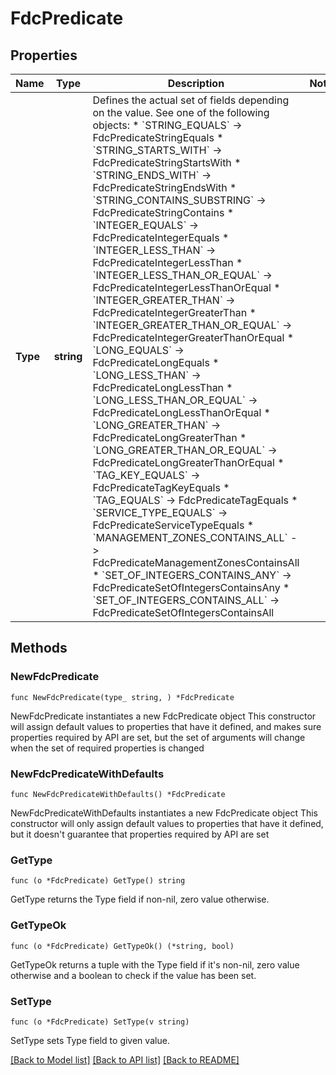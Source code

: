 # FdcPredicate

## Properties

Name | Type | Description | Notes
------------ | ------------- | ------------- | -------------
**Type** | **string** | Defines the actual set of fields depending on the value. See one of the following objects:   * &#x60;STRING_EQUALS&#x60; -&gt; FdcPredicateStringEquals  * &#x60;STRING_STARTS_WITH&#x60; -&gt; FdcPredicateStringStartsWith  * &#x60;STRING_ENDS_WITH&#x60; -&gt; FdcPredicateStringEndsWith  * &#x60;STRING_CONTAINS_SUBSTRING&#x60; -&gt; FdcPredicateStringContains  * &#x60;INTEGER_EQUALS&#x60; -&gt; FdcPredicateIntegerEquals  * &#x60;INTEGER_LESS_THAN&#x60; -&gt; FdcPredicateIntegerLessThan  * &#x60;INTEGER_LESS_THAN_OR_EQUAL&#x60; -&gt; FdcPredicateIntegerLessThanOrEqual  * &#x60;INTEGER_GREATER_THAN&#x60; -&gt; FdcPredicateIntegerGreaterThan  * &#x60;INTEGER_GREATER_THAN_OR_EQUAL&#x60; -&gt; FdcPredicateIntegerGreaterThanOrEqual  * &#x60;LONG_EQUALS&#x60; -&gt; FdcPredicateLongEquals  * &#x60;LONG_LESS_THAN&#x60; -&gt; FdcPredicateLongLessThan  * &#x60;LONG_LESS_THAN_OR_EQUAL&#x60; -&gt; FdcPredicateLongLessThanOrEqual  * &#x60;LONG_GREATER_THAN&#x60; -&gt; FdcPredicateLongGreaterThan  * &#x60;LONG_GREATER_THAN_OR_EQUAL&#x60; -&gt; FdcPredicateLongGreaterThanOrEqual  * &#x60;TAG_KEY_EQUALS&#x60; -&gt; FdcPredicateTagKeyEquals  * &#x60;TAG_EQUALS&#x60; -&gt; FdcPredicateTagEquals  * &#x60;SERVICE_TYPE_EQUALS&#x60; -&gt; FdcPredicateServiceTypeEquals  * &#x60;MANAGEMENT_ZONES_CONTAINS_ALL&#x60; -&gt; FdcPredicateManagementZonesContainsAll  * &#x60;SET_OF_INTEGERS_CONTAINS_ANY&#x60; -&gt; FdcPredicateSetOfIntegersContainsAny  * &#x60;SET_OF_INTEGERS_CONTAINS_ALL&#x60; -&gt; FdcPredicateSetOfIntegersContainsAll   | 

## Methods

### NewFdcPredicate

`func NewFdcPredicate(type_ string, ) *FdcPredicate`

NewFdcPredicate instantiates a new FdcPredicate object
This constructor will assign default values to properties that have it defined,
and makes sure properties required by API are set, but the set of arguments
will change when the set of required properties is changed

### NewFdcPredicateWithDefaults

`func NewFdcPredicateWithDefaults() *FdcPredicate`

NewFdcPredicateWithDefaults instantiates a new FdcPredicate object
This constructor will only assign default values to properties that have it defined,
but it doesn't guarantee that properties required by API are set

### GetType

`func (o *FdcPredicate) GetType() string`

GetType returns the Type field if non-nil, zero value otherwise.

### GetTypeOk

`func (o *FdcPredicate) GetTypeOk() (*string, bool)`

GetTypeOk returns a tuple with the Type field if it's non-nil, zero value otherwise
and a boolean to check if the value has been set.

### SetType

`func (o *FdcPredicate) SetType(v string)`

SetType sets Type field to given value.



[[Back to Model list]](../README.md#documentation-for-models) [[Back to API list]](../README.md#documentation-for-api-endpoints) [[Back to README]](../README.md)


